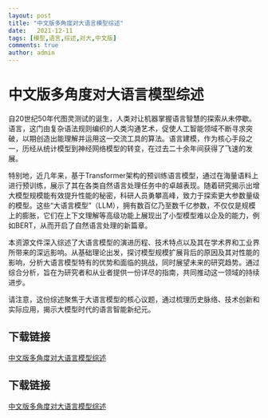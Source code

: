 ```yaml
---
layout: post
title: "中文版多角度对大语言模型综述"
date:   2021-12-11
tags: [模型,语言,综述,对大,中文版]
comments: true
author: admin
---
```

# 中文版多角度对大语言模型综述

自20世纪50年代图灵测试的诞生，人类对让机器掌握语言智慧的探索从未停歇。语言，这门由复杂语法规则编织的人类沟通艺术，促使人工智能领域不断寻求突破，以期创造出能理解并运用这一交流工具的算法。语言建模，作为核心手段之一，历经从统计模型到神经网络模型的转变，在过去二十余年间获得了飞速的发展。

特别地，近几年来，基于Transformer架构的预训练语言模型，通过在海量语料上进行预训练，展示了其在各类自然语言处理任务中的卓越表现。随着研究揭示出增大模型规模能有效提升性能的秘密，科研人员勇攀高峰，致力于探索更大参数量级的模型。这些“大语言模型”（LLM），拥有数百亿乃至数千亿参数，不仅仅是规模上的膨胀，它们在上下文理解等高级功能上展现出了小型模型难以企及的能力，例如BERT，从而开启了自然语言处理的新篇章。

本资源文件深入综述了大语言模型的演进历程、技术特点以及其在学术界和工业界所带来的深远影响。从基础理论出发，探讨模型规模扩展背后的原因及其对性能的影响，分析大语言模型特有的优势和面临的挑战，同时展望未来的研究趋势。通过综合分析，旨在为研究者和从业者提供一份详尽的指南，共同推动这一领域的持续进步。

请注意，这份综述聚焦于大语言模型的核心议题，通过梳理历史脉络、技术创新和实际应用，揭示大模型时代的语言智能新纪元。

## 下载链接

[中文版多角度对大语言模型综述](https://pan.quark.cn/s/f127f8c5cd08)

## 下载链接

[中文版多角度对大语言模型综述](https://pan.quark.cn/s/0c7f2a800e76)